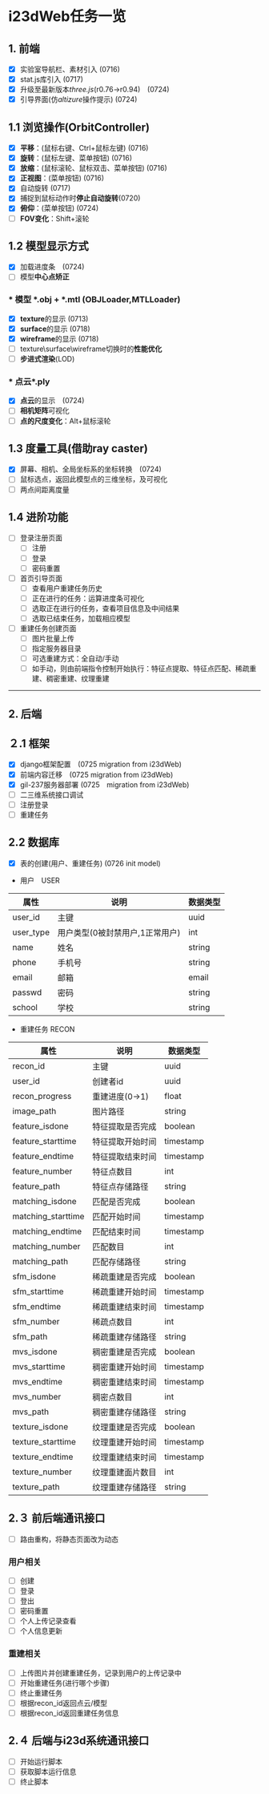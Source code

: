 # i23dWeb任务一览

## **1. 前端**

- [x] 实验室导航栏、素材引入 (0716)
- [x] stat.js库引入 (0717)
- [x] 升级至最新版本*three.js*(r0.76->r0.94)　(0724)
- [x] 引导界面(仿*altizure*操作提示) (0724)

## 1.1 浏览操作(OrbitController)

- [x] **平移**：(鼠标右键、Ctrl+鼠标左键) (0716)
- [x] **旋转**：(鼠标左键、菜单按钮) (0716)
- [x] **放缩**：(鼠标滚轮、鼠标双击、菜单按钮) (0716)
- [x] **正视图**：(菜单按钮) (0716)
- [x] 自动旋转  (0717)
- [x] 捕捉到鼠标动作时**停止自动旋转**(0720)
- [x] **俯仰**：(菜单按钮) (0724)
- [ ] **FOV变化**：Shift+滚轮

## 1.2 模型显示方式

- [x] 加载进度条　(0724)
- [ ] 模型**中心点矫正**

### * 模型 *.obj + *.mtl (OBJLoader,MTLLoader)

- [x] **texture**的显示 (0713)
- [x] **surface**的显示 (0718)
- [x] **wireframe**的显示 (0718)
- [ ] texture\surface\wireframe切换时的**性能优化**
- [ ] **步进式渲染**(LOD)

### * 点云*.ply

- [x] **点云**的显示　(0724)
- [ ] **相机矩阵**可视化
- [ ] **点的尺度变化**：Alt+鼠标滚轮

## 1.3 度量工具(借助ray caster)

- [x] 屏幕、相机、全局坐标系的坐标转换　(0724)
- [ ] 鼠标选点，返回此模型点的三维坐标，及可视化
- [ ] 两点间距离度量

## 1.4 进阶功能

- [ ] 登录注册页面
    - [ ] 注册
    - [ ] 登录
    - [ ] 密码重置
- [ ] 首页引导页面
    - [ ] 查看用户重建任务历史
    - [ ] 正在进行的任务：运算进度条可视化
    - [ ] 选取正在进行的任务，查看项目信息及中间结果
    - [ ] 选取已结束任务，加载相应模型
- [ ] 重建任务创建页面
    - [ ] 图片批量上传
    - [ ] 指定服务器目录
    - [ ] 可选重建方式：全自动/手动
    - [ ] 如手动，则由前端指令控制开始执行：特征点提取、特征点匹配、稀疏重建、稠密重建、纹理重建

---

## **2. 后端**

## ２.1 框架

- [x] django框架配置　(0725 migration from i23dWeb)
- [x] 前端内容迁移　(0725 migration from i23dWeb)
- [x] gil-237服务器部署 (0725　migration from i23dWeb)
- [ ] 二三维系统接口调试
- [ ] 注册登录
- [ ] 重建任务

## 2.2 数据库

- [x] 表的创建(用户、重建任务) (0726 init model)

- 用户　USER

|属性|说明|数据类型|
|---|---|---|
|user_id|主键|uuid|
|user_type|用户类型(0被封禁用户,1正常用户)|int|
|name|姓名|string|
|phone|手机号|string|
|email|邮箱|email|
|passwd|密码|string|
|school|学校|string|

- 重建任务 RECON

|属性|说明|数据类型|
|---|---|---|
|recon_id|主键|uuid|
|user_id|创建者id|uuid|
|recon_progress|重建进度(0->1)|float|
|image_path|图片路径|string|
|feature_isdone|特征提取是否完成|boolean|
|feature_starttime|特征提取开始时间|timestamp|
|feature_endtime|特征提取结束时间|timestamp|
|feature_number|特征点数目|int|
|feature_path|特征点存储路径|string|
|matching_isdone|匹配是否完成|boolean|
|matching_starttime|匹配开始时间|timestamp|
|matching_endtime|匹配结束时间|timestamp|
|matching_number|匹配数目|int|
|matching_path|匹配存储路径|string|
|sfm_isdone|稀疏重建是否完成|boolean|
|sfm_starttime|稀疏重建开始时间|timestamp|
|sfm_endtime|稀疏重建结束时间|timestamp|
|sfm_number|稀疏点数目|int|
|sfm_path|稀疏重建存储路径|string|
|mvs_isdone|稠密重建是否完成|boolean|
|mvs_starttime|稠密重建开始时间|timestamp|
|mvs_endtime|稠密重建结束时间|timestamp|
|mvs_number|稠密点数目|int|
|mvs_path|稠密重建存储路径|string|
|texture_isdone|纹理重建是否完成|boolean|
|texture_starttime|纹理重建开始时间|timestamp|
|texture_endtime|纹理重建结束时间|timestamp|
|texture_number|纹理重建面片数目|int|
|texture_path|纹理重建存储路径|string|

## 2.３ 前后端通讯接口

- [ ] 路由重构，将静态页面改为动态

### 用户相关

- [ ] 创建
- [ ] 登录
- [ ] 登出
- [ ] 密码重置
- [ ] 个人上传记录查看
- [ ] 个人信息更新

### 重建相关

- [ ] 上传图片并创建重建任务，记录到用户的上传记录中
- [ ] 开始重建任务(进行哪个步骤)
- [ ] 终止重建任务
- [ ] 根据recon_id返回点云/模型
- [ ] 根据recon_id返回重建任务信息

## 2.４ 后端与i23d系统通讯接口

- [ ] 开始运行脚本
- [ ] 获取脚本运行信息
- [ ] 终止脚本